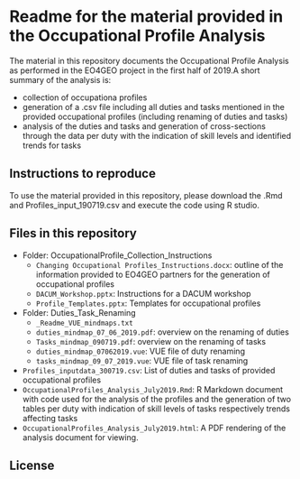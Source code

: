 
# Readme for the material provided in the Occupational Profile Analysis 

The material in this repository documents the Occupational Profile Analysis as performed in the EO4GEO project in the first half of 2019.A short summary of the analysis is: 
- collection of occupationa profiles
- generation of a .csv file including all duties and tasks mentioned in the provided occupational profiles (including renaming of duties and tasks)
- analysis of the duties and tasks and generation of cross-sections through the data per duty with the indication of skill levels and identified trends for   tasks


## Instructions to reproduce
To use the material  provided in this repository, please download the .Rmd and Profiles_input_190719.csv and execute the code using R studio.

## Files in this repository

- Folder: OccupationalProfile_Collection_Instructions
  - `Changing Occupational Profiles_Instructions.docx`: outline of the information provided to EO4GEO partners for the generation of occupational profiles
  - `DACUM_Workshop.pptx`: Instructions for a DACUM workshop
  - `Profile_Templates.pptx`: Templates for occupational profiles
- Folder: Duties_Task_Renaming
  - `_Readme_VUE_mindmaps.txt`
  - `duties_mindmap_07_06_2019.pdf`: overview on the renaming of duties
  - `Tasks_mindmap_090719.pdf`: overview on the renaming of tasks
  - `duties_mindmap_07062019.vue`: VUE file of duty renaming
  - `tasks_mindmap_09_07_2019.vue`: VUE file of task renaming
- `Profiles_inputdata_300719.csv`: List of duties and tasks of provided occupational profiles
- `OccupationalProfiles_Analysis_July2019.Rmd`: R Markdown document with code used for the analysis of the profiles and the generation of two tables per duty with indication of skill levels of tasks respectively trends affecting tasks
- `OccupationalProfiles_Analysis_July2019.html`: A PDF rendering of the analysis document for viewing.

## License
